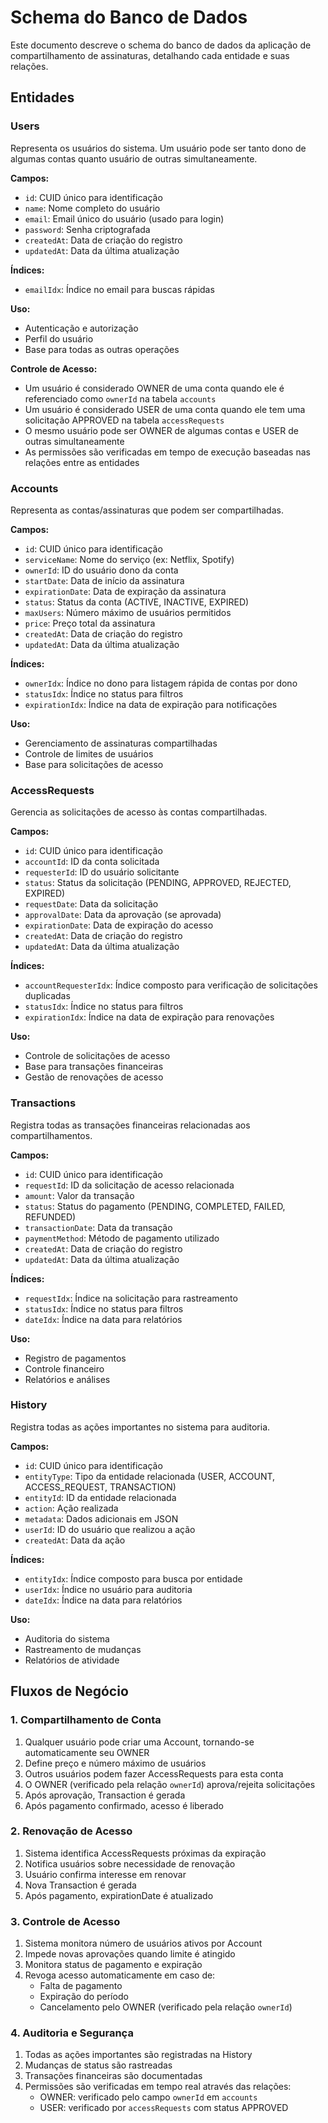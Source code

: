 # Schema do Banco de Dados

Este documento descreve o schema do banco de dados da aplicação de compartilhamento de assinaturas, detalhando cada entidade e suas relações.

## Entidades

### Users

Representa os usuários do sistema. Um usuário pode ser tanto dono de algumas contas quanto usuário de outras simultaneamente.

**Campos:**

- `id`: CUID único para identificação
- `name`: Nome completo do usuário
- `email`: Email único do usuário (usado para login)
- `password`: Senha criptografada
- `createdAt`: Data de criação do registro
- `updatedAt`: Data da última atualização

**Índices:**

- `emailIdx`: Índice no email para buscas rápidas

**Uso:**

- Autenticação e autorização
- Perfil do usuário
- Base para todas as outras operações

**Controle de Acesso:**

- Um usuário é considerado OWNER de uma conta quando ele é referenciado como `ownerId` na tabela `accounts`
- Um usuário é considerado USER de uma conta quando ele tem uma solicitação APPROVED na tabela `accessRequests`
- O mesmo usuário pode ser OWNER de algumas contas e USER de outras simultaneamente
- As permissões são verificadas em tempo de execução baseadas nas relações entre as entidades

### Accounts

Representa as contas/assinaturas que podem ser compartilhadas.

**Campos:**

- `id`: CUID único para identificação
- `serviceName`: Nome do serviço (ex: Netflix, Spotify)
- `ownerId`: ID do usuário dono da conta
- `startDate`: Data de início da assinatura
- `expirationDate`: Data de expiração da assinatura
- `status`: Status da conta (ACTIVE, INACTIVE, EXPIRED)
- `maxUsers`: Número máximo de usuários permitidos
- `price`: Preço total da assinatura
- `createdAt`: Data de criação do registro
- `updatedAt`: Data da última atualização

**Índices:**

- `ownerIdx`: Índice no dono para listagem rápida de contas por dono
- `statusIdx`: Índice no status para filtros
- `expirationIdx`: Índice na data de expiração para notificações

**Uso:**

- Gerenciamento de assinaturas compartilhadas
- Controle de limites de usuários
- Base para solicitações de acesso

### AccessRequests

Gerencia as solicitações de acesso às contas compartilhadas.

**Campos:**

- `id`: CUID único para identificação
- `accountId`: ID da conta solicitada
- `requesterId`: ID do usuário solicitante
- `status`: Status da solicitação (PENDING, APPROVED, REJECTED, EXPIRED)
- `requestDate`: Data da solicitação
- `approvalDate`: Data da aprovação (se aprovada)
- `expirationDate`: Data de expiração do acesso
- `createdAt`: Data de criação do registro
- `updatedAt`: Data da última atualização

**Índices:**

- `accountRequesterIdx`: Índice composto para verificação de solicitações duplicadas
- `statusIdx`: Índice no status para filtros
- `expirationIdx`: Índice na data de expiração para renovações

**Uso:**

- Controle de solicitações de acesso
- Base para transações financeiras
- Gestão de renovações de acesso

### Transactions

Registra todas as transações financeiras relacionadas aos compartilhamentos.

**Campos:**

- `id`: CUID único para identificação
- `requestId`: ID da solicitação de acesso relacionada
- `amount`: Valor da transação
- `status`: Status do pagamento (PENDING, COMPLETED, FAILED, REFUNDED)
- `transactionDate`: Data da transação
- `paymentMethod`: Método de pagamento utilizado
- `createdAt`: Data de criação do registro
- `updatedAt`: Data da última atualização

**Índices:**

- `requestIdx`: Índice na solicitação para rastreamento
- `statusIdx`: Índice no status para filtros
- `dateIdx`: Índice na data para relatórios

**Uso:**

- Registro de pagamentos
- Controle financeiro
- Relatórios e análises

### History

Registra todas as ações importantes no sistema para auditoria.

**Campos:**

- `id`: CUID único para identificação
- `entityType`: Tipo da entidade relacionada (USER, ACCOUNT, ACCESS_REQUEST, TRANSACTION)
- `entityId`: ID da entidade relacionada
- `action`: Ação realizada
- `metadata`: Dados adicionais em JSON
- `userId`: ID do usuário que realizou a ação
- `createdAt`: Data da ação

**Índices:**

- `entityIdx`: Índice composto para busca por entidade
- `userIdx`: Índice no usuário para auditoria
- `dateIdx`: Índice na data para relatórios

**Uso:**

- Auditoria do sistema
- Rastreamento de mudanças
- Relatórios de atividade

## Fluxos de Negócio

### 1. Compartilhamento de Conta

1. Qualquer usuário pode criar uma Account, tornando-se automaticamente seu OWNER
2. Define preço e número máximo de usuários
3. Outros usuários podem fazer AccessRequests para esta conta
4. O OWNER (verificado pela relação `ownerId`) aprova/rejeita solicitações
5. Após aprovação, Transaction é gerada
6. Após pagamento confirmado, acesso é liberado

### 2. Renovação de Acesso

1. Sistema identifica AccessRequests próximas da expiração
2. Notifica usuários sobre necessidade de renovação
3. Usuário confirma interesse em renovar
4. Nova Transaction é gerada
5. Após pagamento, expirationDate é atualizado

### 3. Controle de Acesso

1. Sistema monitora número de usuários ativos por Account
2. Impede novas aprovações quando limite é atingido
3. Monitora status de pagamento e expiração
4. Revoga acesso automaticamente em caso de:
   - Falta de pagamento
   - Expiração do período
   - Cancelamento pelo OWNER (verificado pela relação `ownerId`)

### 4. Auditoria e Segurança

1. Todas as ações importantes são registradas na History
2. Mudanças de status são rastreadas
3. Transações financeiras são documentadas
4. Permissões são verificadas em tempo real através das relações:
   - OWNER: verificado pelo campo `ownerId` em `accounts`
   - USER: verificado por `accessRequests` com status APPROVED

